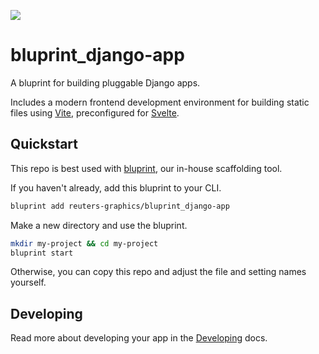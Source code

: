 ![](https://graphics.thomsonreuters.com/style-assets/images/logos/reuters-graphics-logo/svg/graphics-logo-color-dark.svg)

# bluprint_django-app

A bluprint for building pluggable Django apps.

Includes a modern frontend development environment for building static files using [Vite](https://vitejs.dev/), preconfigured for [Svelte](https://svelte.dev/).

## Quickstart

This repo is best used with [bluprint](https://github.com/reuters-graphics/bluprint), our in-house scaffolding tool.

If you haven't already, add this bluprint to your CLI.

```bash
bluprint add reuters-graphics/bluprint_django-app
```

Make a new directory and use the bluprint.

```bash
mkdir my-project && cd my-project
bluprint start
```

Otherwise, you can copy this repo and adjust the file and setting names yourself.

## Developing

Read more about developing your app in the [Developing](./DEVELOPING.md) docs.
